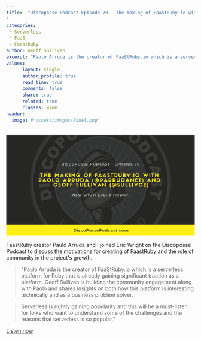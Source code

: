 ```yaml
---
title:  "Discoposse Podcast Episode 70 – The making of FaaStRuby.io with Paolo Arruda (@parrudanet) and Geoff Sullivan (@sullivg2)
"
categories:
 - Serverless
 - FaaS
 - FaastRuby
author: Geoff Sullivan
excerpt: "Paolo Arruda is the creator of FaaStRuby.io which is a serverless platform for Ruby that is already gaining significant traction as a platform.  Geoff Sullivan is building the community engagement along with Paolo and shares insights on both how this platform is interesting technically and as a business problem solver."
values:
      layout: single
      author_profile: true
      read_time: true
      comments: false
      share: true
      related: true
      classes: wide
header:
  image: #"assets/images/Panel.png"
---
```

![discoposse](/assets/images/DiscopossePodcastEpisode70.png "discoposse")

FaastRuby creator Paulo Arruda and I joined Eric Wright on the Discoposse Podcast to discuss the motivations for creating of FaastRuby and the role of community in the project's growth.

> "Paulo Arruda is the creator of FaaStRuby.io which is a serverless platform for Ruby that is already gaining significant traction as a platform.  Geoff Sullivan is building the community engagement along with Paolo and shares insights on both how this platform is interesting technically and as a business problem solver.  

> Serverless is rightly gaining popularity and this will be a must-listen for folks who want to understand some of the challenges and the reasons that serverless is so popular."

[Listen now](http://podcast.discoposse.com/e/ep-70-the-making-of-faastrubyio-with-paolo-arruda-parrudanet-and-geoff-sullivan-sullivg2/)